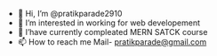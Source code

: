 - 👋 Hi, I’m @pratikparade2910
- 👀 I’m interested in  working for web developement
- 🌱 I’have currently compleated  MERN SATCK course
- 📫 How to reach me Mail- pratikparade@gmail.com



<!---
pratikparade2910/pratikparade2910 is a ✨ special ✨ repository because its `README.md` (this file) appears on your GitHub profile.
You can click the Preview link to take a look at your changes.
--->
